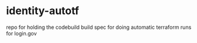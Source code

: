 # identity-autotf
repo for holding the codebuild build spec for doing automatic terraform runs for login.gov
